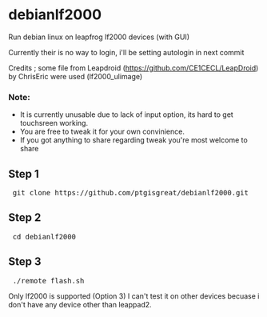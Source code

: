 # debianlf2000
Run debian linux on leapfrog lf2000 devices (with GUI)

Currently their is no way to login, i'll be setting autologin in next commit 

Credits ; some file from Leapdroid (https://github.com/CE1CECL/LeapDroid) by ChrisEric were used (lf2000_ulimage)

### Note: 
- It is currently unusable due to lack of input option, its hard to get touchsreen working.
- You are free to tweak it for your own convinience.
-  If you got anything to share regarding tweak you're most welcome to share
  
      

## Step 1
<pre> git clone https://github.com/ptgisgreat/debianlf2000.git </pre>

## Step 2
<pre> cd debianlf2000 </pre>

## Step 3
<pre> ./remote_flash.sh </pre>

Only lf2000 is supported (Option 3)
I can't test it on other devices becuase i don't have any device other than leappad2.


